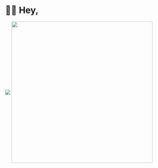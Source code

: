# 👋🏻 Hey,
<img align="center" src="https://github-readme-stats.vercel.app/api?username=agentnova&hide=issues,prs&show_icons=true&count_private=true&include_all_commits=true">
<img align="center" src="https://github-readme-stats.vercel.app/api/top-langs/?username=agentnova&layout=compact" width="450">

